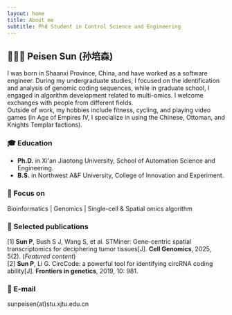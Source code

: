 ```yaml
---
layout: home
title: About me
subtitle: Phd Student in Control Science and Engineering
---
```


## 👨🏻‍🔬 Peisen Sun (孙培森)
I was born in Shaanxi Province, China, and have worked as a software engineer. During my undergraduate studies, I focused on the identification and analysis of genomic coding sequences, while in graduate school, I engaged in algorithm development related to multi-omics. I welcome exchanges with people from different fields. 
<br>
Outside of work, my hobbies include fitness, cycling, and playing video games (in Age of Empires IV, I specialize in using the Chinese, Ottoman, and Knights Templar factions).

### 🎓 Education  
 - **Ph.D.** in Xi'an Jiaotong University, School of Automation Science and Engineering.  
 - **B.S.** in Northwest A&F University, College of Innovation and Experiment.

### 🎯 Focus on
Bioinformatics | Genomics | Single-cell & Spatial omics algorithm


### 📃 Selected publications
[1] **Sun P**, Bush S J, Wang S, et al. STMiner: Gene-centric spatial transcriptomics for deciphering tumor tissues[J]. **Cell Genomics**, 2025, 5(2). (*Featured content*)  
[2] **Sun P**, Li G. CircCode: a powerful tool for identifying circRNA coding ability[J]. **Frontiers in genetics**, 2019, 10: 981.

### 📧 E-mail
sunpeisen(at)stu.xjtu.edu.cn
